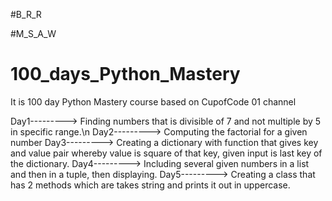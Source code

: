 #B_R_R

#M_S_A_W


# 100_days_Python_Mastery
It is 100 day Python Mastery course based on CupofCode 01 channel

Day1---------> Finding numbers that is divisible of 7 and not multiple by 5 in specific range.\n
Day2---------> Computing the factorial for a given number
Day3---------> Creating a dictionary with function that gives key and value pair whereby value is square of that key, given input is last key of the dictionary.
Day4---------> Including several given numbers in a list and then in a tuple, then displaying.
Day5---------> Creating a class that has 2 methods which are takes string and prints it out in uppercase.
